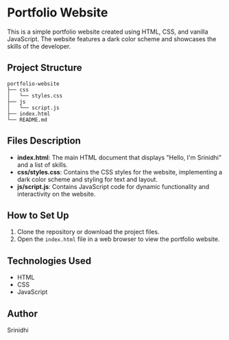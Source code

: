 # Portfolio Website

This is a simple portfolio website created using HTML, CSS, and vanilla JavaScript. The website features a dark color scheme and showcases the skills of the developer.

## Project Structure

```
portfolio-website
├── css
│   └── styles.css
├── js
│   └── script.js
├── index.html
└── README.md
```

## Files Description

- **index.html**: The main HTML document that displays "Hello, I'm Srinidhi" and a list of skills.
- **css/styles.css**: Contains the CSS styles for the website, implementing a dark color scheme and styling for text and layout.
- **js/script.js**: Contains JavaScript code for dynamic functionality and interactivity on the website.

## How to Set Up

1. Clone the repository or download the project files.
2. Open the `index.html` file in a web browser to view the portfolio website.

## Technologies Used

- HTML
- CSS
- JavaScript

## Author

Srinidhi